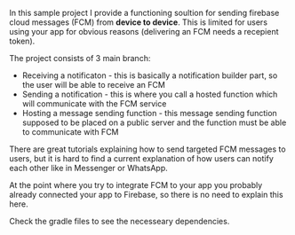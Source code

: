 In this sample project I provide a functioning soultion for sending firebase cloud messages (FCM) from <b>device to device</b>. This is limited for users using your app for obvious reasons (delivering an FCM needs a recepient token).

The project consists of 3 main branch:
<ul>
<li>Receiving a notificaton - this is basically a notification builder part, so the user will be able to receive an FCM</li>
  <li>Sending a notification - this is where you call a hosted function which will communicate with the FCM service</li>
  <li>Hosting a message sending function - this message sending function supposed to be placed on a public server and the function must be able to communicate with FCM</li>
</ul>

There are great tutorials explaining how to send targeted FCM messages to users, but it is hard to find a current explanation of how users can notify each other like in Messenger or WhatsApp.

At the point where you try to integrate FCM to your app you probably already connected your app to Firebase, so there is no need to explain this here.

Check the gradle files to see the necesseary dependencies.


